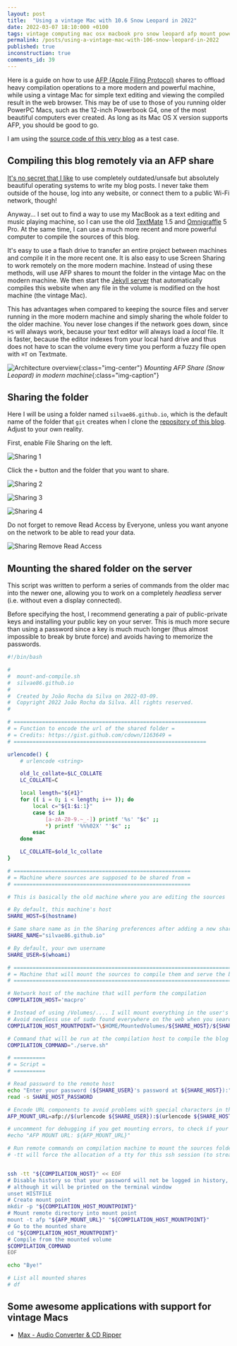 ```yaml
---
layout: post
title:  "Using a vintage Mac with 10.6 Snow Leopard in 2022"
date: 2022-03-07 18:10:000 +0100
tags: vintage computing mac osx macbook pro snow leopard afp mount powerbook g4
permalink: /posts/using-a-vintage-mac-with-106-snow-leopard-in-2022
published: true
inconstruction: true
comments_id: 39
---
```


Here is a guide on how to use [AFP (Apple Filing Protocol)](https://en.wikipedia.org/wiki/Apple_Filing_Protocol) shares to offload heavy compilation operations to a more modern and powerful machine, while using a vintage Mac for simple text editing and viewing the compiled result in the web browser. This may be of use to those of you running older PowerPC Macs, such as the 12-inch Powerbook G4, one of the most beautiful computers ever created. As long as its Mac OS X version supports AFP, you should be good to go. 

I am using the [source code of this very blog](http://github.com/silvae86/silvae86.github.io) as a test case. 

## Compiling this blog remotely via an AFP share

[It's no secret that I like](/2022/03/10/a-tale-of-mac-computers-since-2007) to use completely outdated/unsafe but absolutely beautiful operating systems to write my blog posts. I never take them outside of the house, log into any website, or connect them to a public Wi-Fi network, though!

Anyway... I set out to find a way to use my MacBook as a text editing and music playing machine, so I can use the old [TextMate](https://macromates.com) 1.5 and [Omnigraffle](https://www.omnigroup.com/omnigraffle/) 5 Pro. At the same time, I can use a much more recent and more powerful computer to compile the sources of this blog.

It's easy to use a flash drive to transfer an entire project between machines and compile it in the more recent one. It is also easy to use Screen Sharing to work remotely on the more modern machine. Instead of using these methods, will use AFP shares to mount the folder in the vintage Mac on the modern machine. We then start the [Jekyll server](https://jekyllrb.com) that automatically compiles this website when any file in the volume is modified on the host machine (the vintage Mac).

This has advantages when compared to keeping the source files and server running in the more modern machine and simply sharing the whole folder to the older machine. You never lose changes if the network goes down, since `⌘S` will always work, because your text editor will always load a *local* file. It is faster, because the editor indexes from your local hard drive and thus does not have to scan the volume every time you perform a fuzzy file open with `⌘T` on Textmate.

![Architecture overview](/assets/images/post-images/2022-03-04-using-a-vintage-mac-with-106-snow-leopard-in-2022/MountAFPVolumesDiagram.png){:class="img-center"}
*Mounting AFP Share (Snow Leopard) in modern machine*{:class="img-caption"}

## Sharing the folder

Here I will be using a folder named `silvae86.github.io`, which is the default name of the folder that `git` creates when I clone the [repository of this blog](https://github.com/silvae86/silvae86.github.io). Adjust to your own reality.

First, enable File Sharing on the left. 

![Sharing 1](/assets/images/post-images/2022-03-04-using-a-vintage-mac-with-106-snow-leopard-in-2022/sharing_1.png)

Click the `+` button and the folder that you want to share.

![Sharing 2](/assets/images/post-images/2022-03-04-using-a-vintage-mac-with-106-snow-leopard-in-2022/sharing_2.png)

![Sharing 3](/assets/images/post-images/2022-03-04-using-a-vintage-mac-with-106-snow-leopard-in-2022/sharing_3.png)

![Sharing 4](/assets/images/post-images/2022-03-04-using-a-vintage-mac-with-106-snow-leopard-in-2022/sharing_4.png)

Do not forget to remove Read Access by Everyone, unless you want anyone on the network to be able to read your data.

![Sharing Remove Read Access](/assets/images/post-images/2022-03-04-using-a-vintage-mac-with-106-snow-leopard-in-2022/sharing_remove_read_access.png)

## Mounting the shared folder on the server

This script was written to perform a series of commands from the older mac into the newer one, allowing you to work on a completely *headless* server (i.e. without even a display connected).

Before specifying the host, I recommend generating a pair of public-private keys and installing your public key on your server. This is much more secure than using a password since a key is much much longer (thus almost impossible to break by brute force) and avoids having to memorize the passwords.

```bash
#!/bin/bash

# 
#  mount-and-compile.sh
#  silvae86.github.io
#  
#  Created by João Rocha da Silva on 2022-03-09.
#  Copyright 2022 João Rocha da Silva. All rights reserved.
# 

# =============================================================
# = Function to encode the url of the shared folder =
# = Credits: https://gist.github.com/cdown/1163649 =
# =============================================================

urlencode() {
    # urlencode <string>

    old_lc_collate=$LC_COLLATE
    LC_COLLATE=C

    local length="${#1}"
    for (( i = 0; i < length; i++ )); do
        local c="${1:$i:1}"
        case $c in
            [a-zA-Z0-9.~_-]) printf '%s' "$c" ;;
            *) printf '%%%02X' "'$c" ;;
        esac
    done

    LC_COLLATE=$old_lc_collate
}

# ========================================================
# = Machine where sources are supposed to be shared from =
# ========================================================

# This is basically the old machine where you are editing the sources

# By default, this machine's host
SHARE_HOST=$(hostname) 	

# Same share name as in the Sharing preferences after adding a new shared folder
SHARE_NAME="silvae86.github.io"

# By default, your own username
SHARE_USER=$(whoami)	

# ==========================================================================
# = Machine that will mount the sources to compile them and serve the blog =
# ==========================================================================

# Network host of the machine that will perform the compilation
COMPILATION_HOST='macpro'

# Instead of using /Volumes/.... I will mount everything in the user's own home folder, under a MountPoints subfolder.
# Avoid needless use of sudo found everywhere on the web when you search about mounts in OS X
COMPILATION_HOST_MOUNTPOINT="\$HOME/MountedVolumes/${SHARE_HOST}/${SHARE_NAME}"

# Command that will be run at the compilation host to compile the blog on any modification and serve it
COMPILATION_COMMAND="./serve.sh"

# ==========
# = Script =
# ==========

# Read password to the remote host
echo "Enter your password (${SHARE_USER}'s password at ${SHARE_HOST}):"
read -s SHARE_HOST_PASSWORD

# Encode URL components to avoid problems with special characters in the mount URLs
AFP_MOUNT_URL=afp://$(urlencode ${SHARE_USER}):$(urlencode ${SHARE_HOST_PASSWORD})@$(urlencode ${SHARE_HOST})/$(urlencode $SHARE_NAME)

# uncomment for debugging if you get mounting errors, to check if your password is correctly escaped
#echo "AFP MOUNT URL: ${AFP_MOUNT_URL}"

# Run remote commands on compilation machine to mount the sources folder from the Share and perform the compilation
# -tt will force the allocation of a tty for this ssh session (to stream compilation output)


ssh -tt "${COMPILATION_HOST}" << EOF 
# Disable history so that your password will not be logged in history,
# although it will be printed on the terminal window
unset HISTFILE
# Create mount point
mkdir -p "${COMPILATION_HOST_MOUNTPOINT}"
# Mount remote directory into mount point
mount -t afp "${AFP_MOUNT_URL}" "${COMPILATION_HOST_MOUNTPOINT}"
# Go to the mounted share
cd "${COMPILATION_HOST_MOUNTPOINT}"
# Compile from the mounted volume
$COMPILATION_COMMAND
EOF

echo "Bye!"

# List all mounted shares
# df
```

## Some awesome applications with support for vintage Macs

- [Max - Audio Converter & CD Ripper](https://sbooth.org/Max)










 







